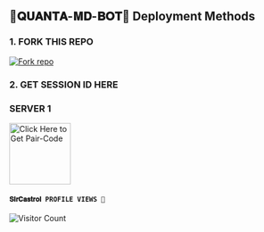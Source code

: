  ##  🧩𝐐𝐔𝐀𝐍𝐓𝐀-𝐌𝐃-𝐁𝐎𝐓🧩 Deployment Methods

### 1. FORK THIS REPO

<a href='https://github.com/Sircastrol/Quanta-md/fork' target="_blank"><img alt='Fork repo' src='https://img.shields.io/badge/Fork This Repo-black?style=for-the-badge&logo=git&logoColor=white'/></a>

### 2. GET SESSION ID HERE

### SERVER 1 
 
<a href="https://quanta-md-pairing-wumi.onrender.com"><img src="https://img.shields.io/badge/SESSION_ID-blue" alt="Click Here to Get Pair-Code" width="110"></a>   



#### ```𝐒𝐢𝐫𝐂𝐚𝐬𝐭𝐫𝐨𝐥 PROFILE VIEWS 🧚```
![Visitor Count](https://profile-counter.glitch.me/sircastrol/count.svg)
